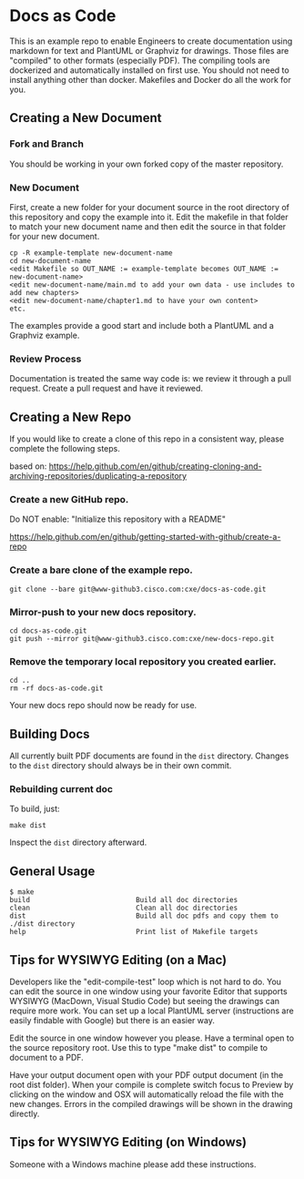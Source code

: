 # Docs as Code

This is an example repo to enable Engineers to create documentation using markdown for text and PlantUML or Graphviz for drawings.  Those files are "compiled" to other formats (especially PDF).  The compiling tools are dockerized and automatically installed on first use.  You should not need to install anything other than docker.  Makefiles and Docker do all the work for you.

## Creating a New Document

### Fork and Branch

You should be working in your own forked copy of the master repository.

### New Document

First, create a new folder for your document source in the root directory of this repository and copy the example into it.  Edit the makefile in that folder to match your new document name and then edit the source in that folder for your new document.

```
cp -R example-template new-document-name
cd new-document-name
<edit Makefile so OUT_NAME := example-template becomes OUT_NAME := new-document-name>
<edit new-document-name/main.md to add your own data - use includes to add new chapters>
<edit new-document-name/chapter1.md to have your own content>
etc.
```
The examples provide a good start and include both a PlantUML and a Graphviz example.

### Review Process

Documentation is treated the same way code is:  we review it through a pull request.  Create a pull request and have it reviewed.

## Creating a New Repo

If you would like to create a clone of this repo in a consistent way, please complete the following steps.

based on: https://help.github.com/en/github/creating-cloning-and-archiving-repositories/duplicating-a-repository

### Create a new GitHub repo.

Do NOT enable: "Initialize this repository with a README"

https://help.github.com/en/github/getting-started-with-github/create-a-repo

### Create a bare clone of the example repo.

```
git clone --bare git@www-github3.cisco.com:cxe/docs-as-code.git
```

### Mirror-push to your new docs repository.

```
cd docs-as-code.git
git push --mirror git@www-github3.cisco.com:cxe/new-docs-repo.git
```

### Remove the temporary local repository you created earlier.

```
cd ..
rm -rf docs-as-code.git
```

Your new docs repo should now be ready for use.

## Building Docs

All currently built PDF documents are found in the `dist` directory. Changes to
the `dist` directory should always be in their own commit.

### Rebuilding current doc

To build, just:

```
make dist
```

Inspect the `dist` directory afterward.


## General Usage

```
$ make
build                          Build all doc directories
clean                          Clean all doc directories
dist                           Build all doc pdfs and copy them to ./dist directory
help                           Print list of Makefile targets
```

## Tips for WYSIWYG Editing (on a Mac)

Developers like the "edit-compile-test" loop which is not hard to do.  You can edit the source in one window using your favorite Editor that supports WYSIWYG (MacDown, Visual Studio Code) but seeing the drawings can require more work.  You can set up a local PlantUML server (instructions are easily findable with Google) but there is an easier way.

Edit the source in one window however you please.  Have a terminal open to the source repository root.  Use this to type "make dist" to compile to document to a PDF.

Have your output document open with your PDF output document (in the root dist folder).  When your compile is complete switch focus to Preview by clicking on the window and OSX will automatically reload the file with the new changes.  Errors in the compiled drawings will be shown in the drawing directly.

## Tips for WYSIWYG Editing (on Windows)

Someone with a Windows machine please add these instructions.
